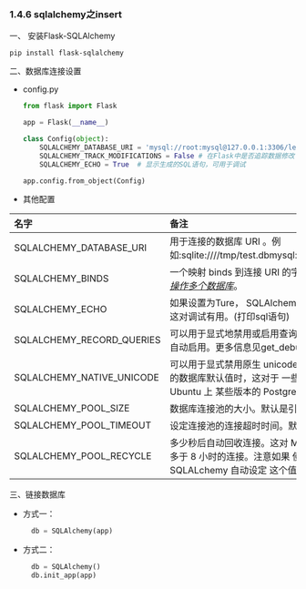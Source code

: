 ### 1.4.6 sqlalchemy之insert



一、 安装Flask-SQLAlchemy 

```shell
pip install flask-sqlalchemy
```

二、数据库连接设置

- config.py

  ```python
  from flask import Flask
  
  app = Flask(__name__)
  
  class Config(object):
      SQLALCHEMY_DATABASE_URI = 'mysql://root:mysql@127.0.0.1:3306/leqiaosu'
      SQLALCHEMY_TRACK_MODIFICATIONS = False # 在Flask中是否追踪数据修改
      SQLALCHEMY_ECHO = True  # 显示生成的SQL语句，可用于调试
  
  app.config.from_object(Config)
  ```
- 其他配置

| 名字                      | 备注                                                         |
| :------------------------ | :----------------------------------------------------------- |
| SQLALCHEMY_DATABASE_URI   | 用于连接的数据库 URI 。例如:sqlite:////tmp/test.dbmysql://username:password@server/db |
| SQLALCHEMY_BINDS          | 一个映射 binds 到连接 URI 的字典。更多 binds 的信息见[*用 Binds 操作多个数据库*](http://docs.jinkan.org/docs/flask-sqlalchemy/binds.html#binds)。 |
| SQLALCHEMY_ECHO           | 如果设置为Ture， SQLAlchemy 会记录所有 发给 stderr 的语句，这对调试有用。(打印sql语句) |
| SQLALCHEMY_RECORD_QUERIES | 可以用于显式地禁用或启用查询记录。查询记录 在调试或测试模式自动启用。更多信息见get_debug_queries()。 |
| SQLALCHEMY_NATIVE_UNICODE | 可以用于显式禁用原生 unicode 支持。当使用 不合适的指定无编码的数据库默认值时，这对于 一些数据库适配器是必须的（比如 Ubuntu 上 某些版本的 PostgreSQL ）。 |
| SQLALCHEMY_POOL_SIZE      | 数据库连接池的大小。默认是引擎默认值（通常 是 5 ）           |
| SQLALCHEMY_POOL_TIMEOUT   | 设定连接池的连接超时时间。默认是 10 。                       |
| SQLALCHEMY_POOL_RECYCLE   | 多少秒后自动回收连接。这对 MySQL 是必要的， 它默认移除闲置多于 8 小时的连接。注意如果 使用了 MySQL ， Flask-SQLALchemy 自动设定 这个值为 2 小时。 |
三、链接数据库

- 方式一：

  ```python
    db = SQLAlchemy(app)
  ```

- 方式二：

  ```python
    db = SQLAlchemy()
    db.init_app(app)
  ```

